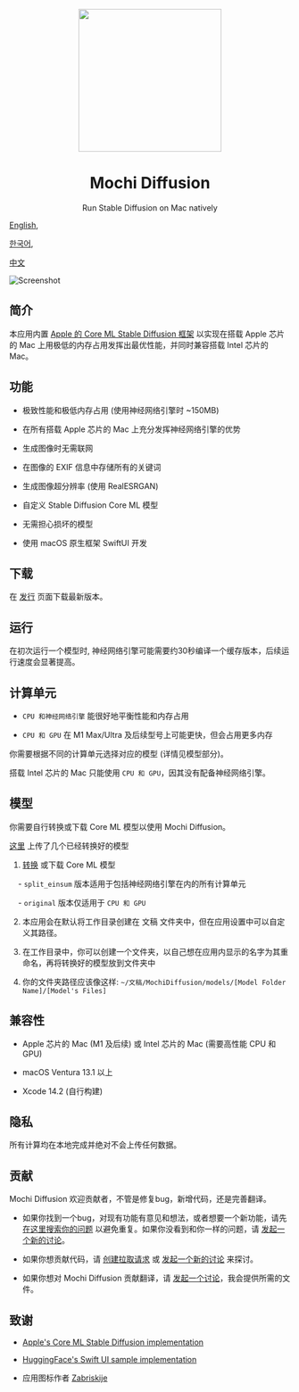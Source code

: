 <p align="center">

<img height="256" src="https://github.com/godly-devotion/MochiDiffusion/raw/main/Mochi Diffusion/Resources/Assets.xcassets/AppIcon.appiconset/AppIcon.png" />

</p>

  

<h1 align="center">Mochi Diffusion</h1>

  

<p align="center">Run Stable Diffusion on Mac natively</p>

  

<p align="center">

<a href="https://github.com/godly-devotion/MochiDiffusion/blob/main/README.md">English</a>,

<a href="https://github.com/godly-devotion/MochiDiffusion/blob/main/README.ko.md">한국어</a>,

<a href="https://github.com/godly-devotion/MochiDiffusion/blob/main/README.zh-Hans.md">中文</a>

</p>

  

![Screenshot](.github/images/screenshot.png)

  

## 简介

  

本应用内置 [Apple 的 Core ML Stable Diffusion 框架](https://github.com/apple/ml-stable-diffusion) 以实现在搭载 Apple 芯片的 Mac 上用极低的内存占用发挥出最优性能，并同时兼容搭载 Intel 芯片的 Mac。

  

## 功能

  

- 极致性能和极低内存占用 (使用神经网络引擎时 ~150MB)

- 在所有搭载 Apple 芯片的 Mac 上充分发挥神经网络引擎的优势

- 生成图像时无需联网

- 在图像的 EXIF 信息中存储所有的关键词

- 生成图像超分辨率 (使用 RealESRGAN)

- 自定义 Stable Diffusion Core ML 模型

- 无需担心损坏的模型

- 使用 macOS 原生框架 SwiftUI 开发

  

## 下载

  

在 [发行](https://github.com/godly-devotion/MochiDiffusion/releases) 页面下载最新版本。

  

## 运行

  

在初次运行一个模型时, 神经网络引擎可能需要约30秒编译一个缓存版本，后续运行速度会显著提高。

  

## 计算单元

  

- `CPU 和神经网络引擎` 能很好地平衡性能和内存占用

- `CPU 和 GPU` 在 M1 Max/Ultra 及后续型号上可能更快，但会占用更多内存

  

你需要根据不同的计算单元选择对应的模型 (详情见模型部分)。

  

搭载 Intel 芯片的 Mac 只能使用 `CPU 和 GPU`，因其没有配备神经网络引擎。

  

## 模型

  

你需要自行转换或下载 Core ML 模型以使用 Mochi Diffusion。

  

[这里](https://huggingface.co/godly-devotion) 上传了几个已经转换好的模型

  

1. [转换](https://github.com/apple/ml-stable-diffusion#-converting-models-to-core-ml) 或下载 Core ML 模型

    - `split_einsum` 版本适用于包括神经网络引擎在内的所有计算单元

    - `original` 版本仅适用于 `CPU 和 GPU`

2. 本应用会在默认将工作目录创建在 文稿 文件夹中，但在应用设置中可以自定义其路径。

3. 在工作目录中，你可以创建一个文件夹，以自己想在应用内显示的名字为其重命名，再将转换好的模型放到文件夹中

4. 你的文件夹路径应该像这样: `~/文稿/MochiDiffusion/models/[Model Folder Name]/[Model's Files]`

  

## 兼容性

  

- Apple 芯片的 Mac (M1 及后续) 或 Intel 芯片的 Mac (需要高性能 CPU 和 GPU)

- macOS Ventura 13.1 以上

- Xcode 14.2 (自行构建)

  

## 隐私

  

所有计算均在本地完成并绝对不会上传任何数据。

  

## 贡献

  

Mochi Diffusion 欢迎贡献者，不管是修复bug，新增代码，还是完善翻译。

  

- 如果你找到一个bug，对现有功能有意见和想法，或者想要一个新功能，请先 [在这里搜索你的问题](https://github.com/godly-devotion/MochiDiffusion/discussions) 以避免重复。如果你没看到和你一样的问题，请 [发起一个新的讨论](https://github.com/godly-devotion/MochiDiffusion/discussions/new)。

  

- 如果你想贡献代码，请 [创建拉取请求](https://github.com/godly-devotion/MochiDiffusion/pulls) 或 [发起一个新的讨论](https://github.com/godly-devotion/MochiDiffusion/discussions) 来探讨。

  

- 如果你想对 Mochi Diffusion 贡献翻译，请 [发起一个讨论](https://github.com/godly-devotion/MochiDiffusion/discussions)，我会提供所需的文件。

  

## 致谢

  

- [Apple's Core ML Stable Diffusion implementation](https://github.com/apple/ml-stable-diffusion)

- [HuggingFace's Swift UI sample implementation](https://github.com/huggingface/swift-coreml-diffusers)

- 应用图标作者 [Zabriskije](https://github.com/Zabriskije)
